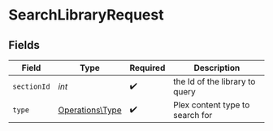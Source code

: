 # SearchLibraryRequest


## Fields

| Field                                              | Type                                               | Required                                           | Description                                        |
| -------------------------------------------------- | -------------------------------------------------- | -------------------------------------------------- | -------------------------------------------------- |
| `sectionId`                                        | *int*                                              | :heavy_check_mark:                                 | the Id of the library to query                     |
| `type`                                             | [Operations\Type](../../Models/Operations/Type.md) | :heavy_check_mark:                                 | Plex content type to search for                    |